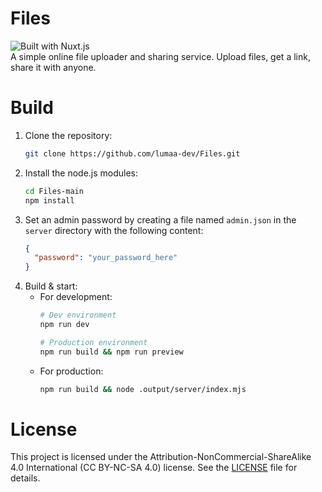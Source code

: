 # Files
![Built with Nuxt.js](https://raw.githubusercontent.com/intergrav/devins-badges/refs/heads/v3/assets/compact/built-with/nuxtjs_vector.svg)\
A simple online file uploader and sharing service. Upload files, get a link, share it with anyone.

# Build
1. Clone the repository:
   ```bash
   git clone https://github.com/lumaa-dev/Files.git
   ```
2. Install the node.js modules:
   ```bash
   cd Files-main
   npm install
   ```
3. Set an admin password by creating a file named `admin.json` in the `server` directory with the following content:
   ```json
   {
     "password": "your_password_here"
   }
   ```
4. Build & start:
   - For development:
     ```bash
     # Dev environment
     npm run dev

     # Production environment
     npm run build && npm run preview
     ```
   - For production:
     ```bash
     npm run build && node .output/server/index.mjs
     ```

# License
This project is licensed under the Attribution-NonCommercial-ShareAlike 4.0 International (CC BY-NC-SA 4.0) license. See the [LICENSE](./LICENSE) file for details.